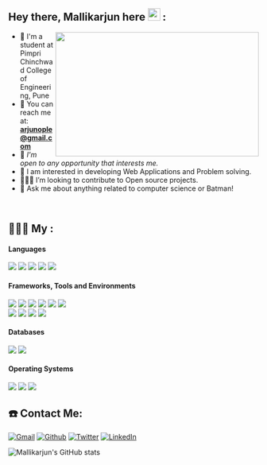 

<!--
**Mallikarjunople/Mallikarjunople** is a ✨ _special_ ✨ repository because its `README.md` (this file) appears on your GitHub profile.
-->
## Hey there, Mallikarjun here <img src="https://raw.githubusercontent.com/MartinHeinz/MartinHeinz/master/wave.gif" width="25px">  :
<a href="https://github.com/mallikarjunople/"><img align="right" width="409" height="250" src="https://github.com/SABERGLOW/SABERGLOW/blob/master/Misc/aboutme.gif"></a>


- 🎯 I'm a student at Pimpri Chinchwad College of Engineering, Pune
- 📧 You can reach me at: **arjunople@gmail.com**
- 💼 _I'm open to any opportunity that interests me._
- 🌱 I am interested in developing Web Applications and Problem solving.
- 👨🏻‍💻  I’m looking to contribute to Open source projects. 
- 💬 Ask me about anything related to computer science or Batman!


<p>&nbsp;</p>

## 👨🏻‍💻 My :
<div> 
<p align="start">
 <h4>Languages</h4>
 <img src="https://img.shields.io/badge/C-00599C?style=for-the-badge&logo=c&logoColor=white"/>
 <img src="https://img.shields.io/badge/C%2B%2B-00599C?style=for-the-badge&logo=c%2B%2B&logoColor=white"/>
 <img src="https://img.shields.io/badge/HTML5-E34F26?style=for-the-badge&logo=html5&logoColor=white"/>
 <img src="https://img.shields.io/badge/JavaScript-F7DF1E?style=for-the-badge&logo=javascript&logoColor=black"/>
 <img src="https://img.shields.io/badge/TypeScript-007ACC?style=for-the-badge&logo=typescript&logoColor=white"/>
 </p>
<p align="start">
<h4>Frameworks, Tools and Environments</h4>
<img src="https://img.shields.io/badge/React-20232A?style=for-the-badge&logo=react&logoColor=61DAFB"/>
<img src="https://img.shields.io/badge/React_Native-20232A?style=for-the-badge&logo=react&logoColor=61DAFB"/>
<img src="https://img.shields.io/badge/Redux-593D88?style=for-the-badge&logo=redux&logoColor=white"/>
<img src="https://img.shields.io/badge/CSS3-1572B6?style=for-the-badge&logo=css3&logoColor=white"/>
<img src="https://img.shields.io/badge/Sass-CC6699?style=for-the-badge&logo=sass&logoColor=white"/>
<img src="https://img.shields.io/badge/Bootstrap-563D7C?style=for-the-badge&logo=bootstrap&logoColor=white"/>  
<br>
<img src="https://img.shields.io/badge/Node.js-43853D?style=for-the-badge&logo=node-dot-js&logoColor=white"/>
<img src="https://img.shields.io/badge/Express.js-000000?style=for-the-badge&logo=express&logoColor=white"/>
<img src="https://img.shields.io/badge/Git-F05032?style=for-the-badge&logo=git&logoColor=white"/>
<img src="https://img.shields.io/badge/Visual_Studio_Code-0078D4?style=for-the-badge&logo=visual%20studio%20code&logoColor=white"/>
</p>
<p align="start">
<p align="start">
<h4> Databases</h4>
 <img src="https://img.shields.io/badge/MySQL-00000F?style=for-the-badge&logo=mysql&logoColor=white"/>
 <img src="https://img.shields.io/badge/MongoDB-4EA94B?style=for-the-badge&logo=mongodb&logoColor=white"/>
</p>
<h4>Operating Systems</h4>
<img src="https://img.shields.io/badge/Linux-FCC624?style=for-the-badge&logo=linux&logoColor=black"/>
<img src="https://img.shields.io/badge/Fedora-294172?style=for-the-badge&logo=fedora&logoColor=white"/>
<img src="https://img.shields.io/badge/Windows-0078D6?style=for-the-badge&logo=windows&logoColor=white"/>
</p>
 </div>
 
## ☎️ Contact Me:
<p>
 <a href="mailto:arjunople@gmail.com" target="_blank"><img alt="Gmail" src="https://img.shields.io/badge/Gmail-D14836?style=for-the-badge&logo=gmail&logoColor=white" /></a> <a href="https://github.com/Mallikarjunople" target="_blank"><img alt="Github" src="https://img.shields.io/badge/GitHub-%2312100E?&style=for-the-badge&logo=Github&logoColor=white" /></a> <a href="https://twitter.com/MallikarjunOple" target="_blank"><img alt="Twitter" src="https://img.shields.io/badge/Twitter-1DA1F2?style=for-the-badge&logo=twitter&logoColor=white" /></a> <a href="https://www.linkedin.com/in/mallikarjunople/" target="_blank"><img alt="LinkedIn" src="https://img.shields.io/badge/LinkedIn-0077B5?style=for-the-badge&logo=linkedin&logoColor=white" /></a>
</p>
  
![Mallikarjun's GitHub stats](https://github-readme-stats.vercel.app/api?username=Mallikarjunople&show_icons=true&theme=gotham)
